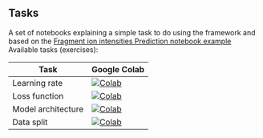## Tasks

A set of notebooks explaining a simple task to do using the framework and based on the [Fragment ion intensities Prediction notebook example](https://github.com/wilhelm-lab/dlomix-resources/tree/main/notebooks/Intensity/Example_IntensityModel_Walkthrough_colab.ipynb)
Available tasks (exercises):

| Task  | Google Colab  |
|---|---|
| Learning rate | [![Colab](https://colab.research.google.com/assets/colab-badge.svg)](https://colab.research.google.com/github/wilhelm-lab/dlomix-resources/blob/main/notebooks/Intensity/tasks/1_LearningRate.ipynb) |
| Loss function  | [![Colab](https://colab.research.google.com/assets/colab-badge.svg)](https://colab.research.google.com/github/wilhelm-lab/dlomix-resources/blob/main/notebooks/Intensity/tasks/2_LossFunction.ipynb)  |
| Model architecture  | [![Colab](https://colab.research.google.com/assets/colab-badge.svg)](https://colab.research.google.com/github/wilhelm-lab/dlomix-resources/blob/main/notebooks/Intensity/tasks/3_ModelArchitecture.ipynb)  |
| Data split | [![Colab](https://colab.research.google.com/assets/colab-badge.svg)](https://colab.research.google.com/github/wilhelm-lab/dlomix-resources/blob/main/notebooks/Intensity/tasks/4_DataSplit.ipynb) |